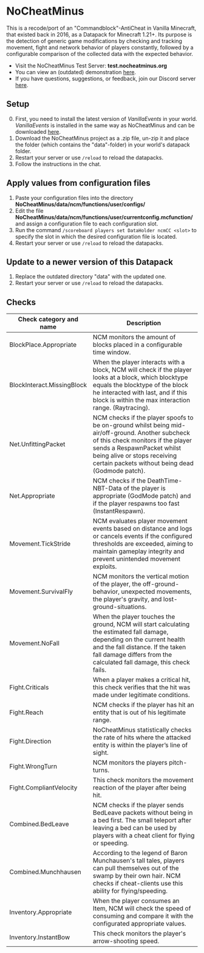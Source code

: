 # NoCheatMinus
 This is a recode/port of an "Commandblock"-AntiCheat in Vanilla Minecraft, that existed back in 2016, as a Datapack for Minecraft 1.21+. Its purpose is the detection of generic game modifications by checking and tracking movement, fight and network behavior of players constantly, followed by a configurable comparison of the collected data with the expected behavior.
 - Visit the NoCheatMinus Test Server: **test.nocheatminus.org**
 - You can view an (outdated) demonstration [here](https://www.youtube.com/watch?v=2KCD2lIC0bc).
 - If you have questions, suggestions, or feedback, join our Discord server [here](https://discord.gg/PrW5FH25nn).

## Setup
0. First, you need to install the latest version of *VanillaEvents* in your world. *VanillaEvents* is installed in the same way as NoCheatMinus and can be downloaded [here](https://github.com/n33d4n4m3/VanillaEvents).
1. Download the NoCheatMinus project as a .zip file, un-zip it and place the folder (which contains the "data"-folder) in your world's datapack folder.
2. Restart your server or use `/reload` to reload the datapacks.
3. Follow the instructions in the chat.

## Apply values from configuration files
1. Paste your configuration files into the directory **NoCheatMinus/data/ncm/functions/user/configs/**
2. Edit the file **NoCheatMinus/data/ncm/functions/user/currentconfig.mcfunction/** and assign a configuration file to each configuration slot.
3. Run the command `/scoreboard players set DataHolder ncmCC <slot>` to specify the slot in which the desired configuration file is located.
4. Restart your server or use `/reload` to reload the datapacks.

## Update to a newer version of this Datapack
1. Replace the outdated directory "data" with the updated one.
2. Restart your server or use `/reload` to reload the datapacks.

## Checks
| Check category and name | Description |
| ----------------------- | ----------- |
| BlockPlace.Appropriate | NCM monitors the amount of blocks placed in a configurable time window. |
| BlockInteract.MissingBlock | When the player interacts with a block, NCM will check if the player looks at a block, which blocktype equals the blocktype of the block he interacted with last, and if this block is within the max interaction range. (Raytracing). |
| Net.UnfittingPacket | NCM checks if the player spoofs to be on-ground whilst being mid-air/off-ground. Another subcheck of this check monitors if the player sends a RespawnPacket whilst being alive or stops receiving certain packets without being dead (Godmode patch). |
| Net.Appropriate | NCM checks if the DeathTime-NBT-Data of the player is appropriate (GodMode patch) and if the player respawns too fast (InstantRespawn). |
| Movement.TickStride | NCM evaluates player movement events based on distance and logs or cancels events if the configured thresholds are exceeded, aiming to maintain gameplay integrity and prevent unintended movement exploits. |
| Movement.SurvivalFly | NCM monitors the vertical motion of the player, the off-ground-behavior, unexpected movements, the player's gravity, and lost-ground-situations. |
| Movement.NoFall | When the player touches the ground, NCM will start calculating the estimated fall damage, depending on the current health and the fall distance. If the taken fall damage differs from the calculated fall damage, this check fails. |
| Fight.Criticals | When a player makes a critical hit, this check verifies that the hit was made under legitimate conditions. |
| Fight.Reach | NCM checks if the player has hit an entity that is out of his legitimate range. |
| Fight.Direction | NoCheatMinus statistically checks the rate of hits where the attacked entity is within the player’s line of sight. |
| Fight.WrongTurn | NCM monitors the players pitch-turns. |
| Fight.CompliantVelocity | This check monitors the movement reaction of the player after being hit. |
| Combined.BedLeave | NCM checks if the player sends BedLeave packets without being in a bed first. The small teleport after leaving a bed can be used by players with a cheat client for flying or speeding. |
| Combined.Munchhausen | According to the legend of Baron Munchausen's tall tales, players can pull themselves out of the swamp by their own hair. NCM checks if cheat-clients use this ability for flying/speeding. |
| Inventory.Appropriate | When the player consumes an Item, NCM will check the speed of consuming and compare it with the configurated appropriate values. |
| Inventory.InstantBow | This check monitors the player's arrow-shooting speed. |